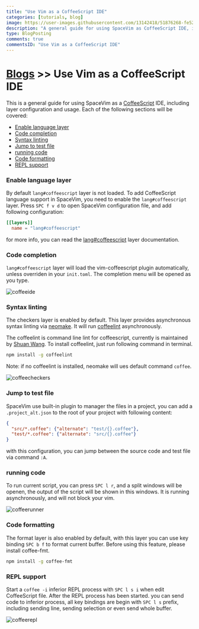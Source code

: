 ```yaml
---
title: "Use Vim as a CoffeeScript IDE"
categories: [tutorials, blog]
image: https://user-images.githubusercontent.com/13142418/51876268-fe526e80-23a2-11e9-8964-01fd62392a1f.png
description: "A general guide for using SpaceVim as CoffeeScript IDE, including layer configuration, requiems installation and usage."
type: BlogPosting
comments: true
commentsID: "Use Vim as a CoffeeScript IDE"
---
```


# [Blogs](../blog/) >> Use Vim as a CoffeeScript IDE

This is a general guide for using SpaceVim as a [CoffeeScript](https://coffeescript.org/) IDE, including layer configuration and usage. 
Each of the following sections will be covered:

<!-- vim-markdown-toc GFM -->

- [Enable language layer](#enable-language-layer)
- [Code completion](#code-completion)
- [Syntax linting](#syntax-linting)
- [Jump to test file](#jump-to-test-file)
- [running code](#running-code)
- [Code formatting](#code-formatting)
- [REPL support](#repl-support)

<!-- vim-markdown-toc -->

### Enable language layer

By default `lang#coffeescript` layer is not loaded. To add CoffeeScript language support in SpaceVim,
you need to enable the `lang#coffeescript` layer. Press `SPC f v d` to open
SpaceVim configuration file, and add following configuration:

```toml
[[layers]]
  name = "lang#coffeescript"
```

for more info, you can read the [lang#coffeescript](../layers/lang/coffeescript/) layer documentation.

### Code completion

`lang#coffeescript` layer will load the vim-coffeescript plugin automatically, unless overriden in your `init.toml`.
The completion menu will be opened as you type.

![coffeeide](https://user-images.githubusercontent.com/13142418/51876268-fe526e80-23a2-11e9-8964-01fd62392a1f.png)

### Syntax linting

The checkers layer is enabled by default. This layer provides asynchronous syntax linting via [neomake](https://github.com/neomake/neomake).
It will run [coffeelint](https://github.com/clutchski/coffeelint) asynchronously.

The coffeelint is command line lint for coffeescript, currently is maintained by [Shuan Wang](https://github.com/swang).
To install coffeelint, just run following command in terminal.

```sh
npm install -g coffeelint
```

Note: if no coffeelint is installed, neomake will ues default command `coffee`.

![coffeecheckers](https://user-images.githubusercontent.com/13142418/51875890-bb43cb80-23a1-11e9-93b2-037e7120f5f2.png)

### Jump to test file

SpaceVim use built-in plugin to manager the files in a project,
you can add a `.project_alt.json` to the root of your project with following content:

```json
{
  "src/*.coffee": {"alternate": "test/{}.coffee"},
  "test/*.coffee": {"alternate": "src/{}.coffee"}
}
```

with this configuration, you can jump between the source code and test file via command `:A`.

### running code

To run current script, you can press `SPC l r`, and a split windows
will be openen, the output of the script will be shown in this windows.
It is running asynchronously, and will not block your vim.

![coffeerunner](https://user-images.githubusercontent.com/13142418/51877740-3f00b680-23a8-11e9-91ce-18cf147dbb95.png)

### Code formatting

The format layer is also enabled by default, with this layer you can use key binding `SPC b f` to format current buffer.
Before using this feature, please install coffee-fmt.

```sh
npm install -g coffee-fmt
```

### REPL support

Start a `coffee -i` inferior REPL process with `SPC l s i` when edit CoffeeScript file. After the REPL process has been started. you can 
send code to inferior process, all key bindings are begin with `SPC l s` prefix, including sending line, sending selection or even
send whole buffer.

![coffeerepl](https://user-images.githubusercontent.com/13142418/52127084-08f35900-266c-11e9-9efb-92fe8a014f08.png)
